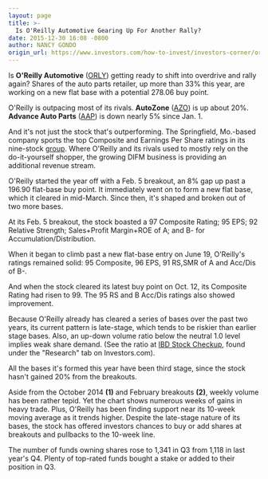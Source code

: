 ```yaml
---
layout: page
title: >-
  Is O'Reilly Automotive Gearing Up For Another Rally?
date: 2015-12-30 16:08 -0800
author: NANCY GONDO
origin_url: https://www.investors.com/how-to-invest/investors-corner/oreilly-automotive-gearing-up-again
---
```





Is **O'Reilly Automotive** ([ORLY](https://research.investors.com/quote.aspx?symbol=ORLY)) getting ready to shift into overdrive and rally again? Shares of the auto parts retailer, up more than 33% this year, are working on a new flat base with a potential 278.06 buy point.


O'Reilly is outpacing most of its rivals. **AutoZone** ([AZO](https://research.investors.com/quote.aspx?symbol=AZO)) is up about 20%. **Advance Auto Parts** ([AAP](https://research.investors.com/quote.aspx?symbol=AAP)) is down nearly 5% since Jan. 1.


And it's not just the stock that's outperforming. The Springfield, Mo.-based company sports the top Composite and Earnings Per Share ratings in its nine-stock [group](http://news.investors.com/business-industry-snapshot/091115-770640-auto-parts-stores-put-the-pedal-to-the-metal.htm). Where O'Reilly and its rivals used to mostly rely on the do-it-yourself shopper, the growing DIFM business is providing an additional revenue stream.


O'Reilly started the year off with a Feb. 5 breakout, an 8% gap up past a 196.90 flat-base buy point. It immediately went on to form a new flat base, which it cleared in mid-March. Since then, it's shaped and broken out of two more bases.


At its Feb. 5 breakout, the stock boasted a 97 Composite Rating; 95 EPS; 92 Relative Strength; Sales+Profit Margin+ROE of A; and B- for Accumulation/Distribution.


When it began to climb past a new flat-base entry on June 19, O'Reilly's ratings remained solid: 95 Composite, 96 EPS, 91 RS,SMR of A and Acc/Dis of B-.


And when the stock cleared its latest buy point on Oct. 12, its Composite Rating had risen to 99. The 95 RS and B Acc/Dis ratings also showed improvement.


Because O'Reilly already has cleared a series of bases over the past two years, its current pattern is late-stage, which tends to be riskier than earlier stage bases. Also, an up-down volume ratio below the neutral 1.0 level implies weak share demand. (See the ratio at [IBD Stock Checkup](http://research.investors.com/stock-checkup/?nav=ResearchCheckup), found under the "Research" tab on Investors.com).


All the bases it's formed this year have been third stage, since the stock hasn't gained 20% from the breakouts.


Aside from the October 2014 **(1)** and February breakouts **(2)**, weekly volume has been rather tepid. Yet the chart shows numerous weeks of gains in heavy trade. Plus, O'Reilly has been finding support near its 10-week moving average as it trends higher. Despite the late-stage nature of its bases, the stock has offered investors chances to buy or add shares at breakouts and pullbacks to the 10-week line.


The number of funds owning shares rose to 1,341 in Q3 from 1,118 in last year's Q4. Plenty of top-rated funds bought a stake or added to their position in Q3.




